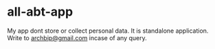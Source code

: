 # all-abt-app
My app dont store or collect personal data. 
It is standalone application.
Write to archbip@gmail.com incase of any query.
